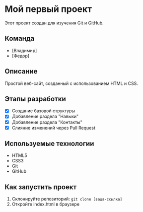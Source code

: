 # Мой первый проект

Этот проект создан для изучения Git и GitHub.

## Команда
- [Владимир]
- [Федор]

## Описание
Простой веб-сайт, созданный с использованием HTML и CSS.
## Этапы разработки
- [x] Создание базовой структуры
- [x] Добавление раздела "Навыки"
- [x] Добавление раздела "Контакты"
- [x] Слияние изменений через Pull Request

## Используемые технологии
- HTML5
- CSS3
- Git
- GitHub

## Как запустить проект
1. Склонируйте репозиторий: `git clone [ваша-ссылка]`
2. Откройте index.html в браузере
